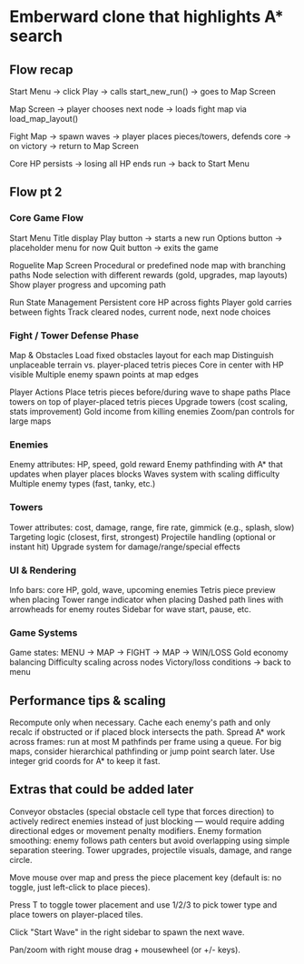 # Emberward clone that highlights A* search

## Flow recap

Start Menu → click Play → calls start_new_run() → goes to Map Screen

Map Screen → player chooses next node → loads fight map via load_map_layout()

Fight Map → spawn waves → player places pieces/towers, defends core → on victory → return to Map Screen

Core HP persists → losing all HP ends run → back to Start Menu

## Flow pt 2

### Core Game Flow

Start Menu
 Title display
 Play button → starts a new run
 Options button → placeholder menu for now
 Quit button → exits the game

Roguelite Map Screen
 Procedural or predefined node map with branching paths
 Node selection with different rewards (gold, upgrades, map layouts)
 Show player progress and upcoming path

Run State Management
 Persistent core HP across fights
 Player gold carries between fights
 Track cleared nodes, current node, next node choices

### Fight / Tower Defense Phase

Map & Obstacles
 Load fixed obstacles layout for each map
 Distinguish unplaceable terrain vs. player-placed tetris pieces
 Core in center with HP visible
 Multiple enemy spawn points at map edges

Player Actions
 Place tetris pieces before/during wave to shape paths
 Place towers on top of player-placed tetris pieces
 Upgrade towers (cost scaling, stats improvement)
 Gold income from killing enemies
 Zoom/pan controls for large maps

### Enemies

Enemy attributes: HP, speed, gold reward
Enemy pathfinding with A* that updates when player places blocks
Waves system with scaling difficulty
Multiple enemy types (fast, tanky, etc.)

### Towers

Tower attributes: cost, damage, range, fire rate, gimmick (e.g., splash, slow)
Targeting logic (closest, first, strongest)
Projectile handling (optional or instant hit)
Upgrade system for damage/range/special effects

### UI & Rendering

Info bars: core HP, gold, wave, upcoming enemies
Tetris piece preview when placing
Tower range indicator when placing
Dashed path lines with arrowheads for enemy routes
Sidebar for wave start, pause, etc.

### Game Systems

Game states: MENU → MAP → FIGHT → MAP → WIN/LOSS
Gold economy balancing
Difficulty scaling across nodes
Victory/loss conditions → back to menu

## Performance tips & scaling

Recompute only when necessary. Cache each enemy's path and only recalc if obstructed or if placed block intersects the path.
Spread A\* work across frames: run at most M pathfinds per frame using a queue.
For big maps, consider hierarchical pathfinding or jump point search later.
Use integer grid coords for A* to keep it fast.

## Extras that could be added later

Conveyor obstacles (special obstacle cell type that forces direction) to actively redirect enemies instead of just blocking — would require adding directional edges or movement penalty modifiers.
Enemy formation smoothing: enemy follows path centers but avoid overlapping using simple separation steering.
Tower upgrades, projectile visuals, damage, and range circle.


Move mouse over map and press the piece placement key (default is: no toggle, just left-click to place pieces).

Press T to toggle tower placement and use 1/2/3 to pick tower type and place towers on player-placed tiles.

Click "Start Wave" in the right sidebar to spawn the next wave.

Pan/zoom with right mouse drag + mousewheel (or +/- keys).